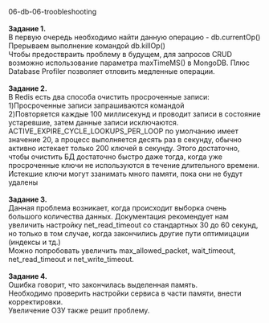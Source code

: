<a name="db1"></a> 06-db-06-troobleshooting</br></br>
<b>Задание 1. </b></br>
В первую очередь необходимо найти данную операцию - db.currentOp() </br> 
Прерываем выполнение командой db.killOp() </br>
Чтобы предоствраить проблему в будущем, для запросов CRUD возможно использование параметра maxTimeMS() в MongoDB. Плюс Database Profiler позволяет отловить медленные операции.</br>
</br>
<b>Задание 2. </b> <br> 
В Redis есть два способа очистить просроченные записи: </br>
1)Просроченные записи запрашиваются командой </br>
2)Повторяется каждые 100 миллисекунд и проводит записи в состояние устаревшие, затем данные записи исключаются. </br> ACTIVE_EXPIRE_CYCLE_LOOKUPS_PER_LOOP по умолчанию имеет значение 20, а процесс выполняется десять раз в секунду, обычно активно истекает только 200 ключей в секунду. Этого достаточно, чтобы очистить БД достаточно быстро даже тогда, когда уже просроченные ключи не используются в течение длительного времени.</br> Истекшие ключи могут ззанимать много памяти, пока они не будут удалены</br></br>
<b>Задание 3. </b> <br>
Данная проблема возникает, когда происходит выборка очень большого количества данных.
Документация рекомендует нам увеличить настройку net_read_timeout со стандартных 30 до 60 секунд, но только в том случае, когда закончились другие пути оптимицации (индексы и тд.)</br> Можно попробовать увеличить max_allowed_packet, wait_timeout, net_read_timeout и net_write_timeout.<br>
<br><b>Задание 4. </b> <br>
Ошибка говорит, что закончилась выделенная память. </br>
Необходимо проверить настройки сервиса в части памяти, внести корректировки. <br> Увеличение ОЗУ также решит проблему.

